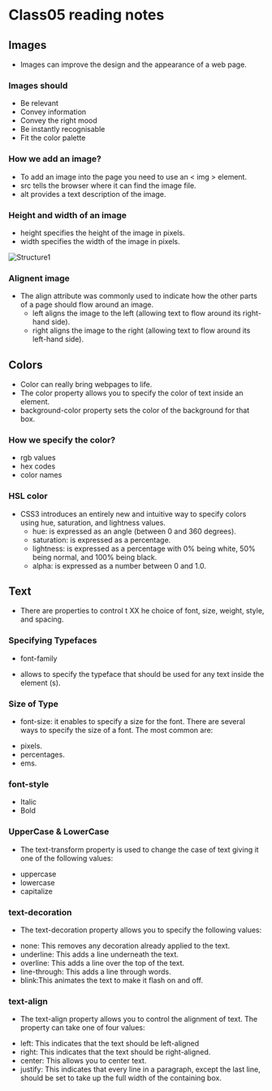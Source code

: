 # Class05 reading notes #

## Images ## 
 - Images can improve the design and the appearance of a web page.

### Images should ### 
 - Be relevant
 - Convey information
 - Convey the right mood
 - Be instantly recognisable
 - Fit the color palette
 
### How we add an image? ###
- To add an image into the page you need to use an < img > element.
- src tells the browser where it can find the image file.
- alt provides a text description of the image.

### Height and width of an image ###
- height  specifies the height of the image in pixels.
- width  specifies the width of the image in pixels.

![Structure1](https://www.tutorialspoint.com/assets/questions/media/2929/html_attribute.jpg)

### Alignent image ###
- The align attribute was commonly used to indicate how the other parts of a page should flow around an image.
  * left  aligns the image to the left (allowing text to flow around its right-hand side).
  * right aligns the image to the right (allowing text to flow around its left-hand side).
  
## Colors ## 
- Color can really bring webpages to life.
- The color property allows you to specify the color of text inside an element.
- background-color property sets the color of the background for that box.

### How we specify the color? ###
- rgb values
- hex codes
- color names

### HSL color ###
- CSS3 introduces an entirely new and intuitive way to specify colors using hue, saturation, and lightness values.
  * hue: is expressed as an angle (between 0 and 360 degrees).
  * saturation: is expressed as a percentage.
  * lightness: is expressed as a percentage with 0% being white, 50% being normal, and 100% being black.
  * alpha: is expressed as a number between 0 and 1.0.
  
## Text ##
- There are properties to control t XX he choice of font, size, weight, style, and spacing.

### Specifying Typefaces ###
- font-family
 * allows to specify the typeface that should be used for any text inside the element (s).

### Size of Type ###
- font-size: it enables to specify a size for the font. There are several ways to specify the size of a font. The most common are:
 * pixels.
 * percentages.
 * ems.
 
### font-style ### 
- Italic
- Bold
 
### UpperCase & LowerCase ###
- The text-transform property is used to change the case of text giving it one of the following values:
 * uppercase
 * lowercase
 * capitalize
 
### text-decoration ###
- The text-decoration property allows you to specify the following values:
 * none: This removes any decoration already applied to the text.
 * underline: This adds a line underneath the text.
 * overline: This adds a line over the top of the text.
 * line-through: This adds a line through words.
 * blink:This animates the text to make it flash on and off.
 
### text-align ###
- The text-align property allows you to control the alignment of text. The property can take one of four values:
 * left: This indicates that the text should be left-aligned
 * right: This indicates that the text should be right-aligned.
 * center: This allows you to center text.
 * justify: This indicates that every line in a paragraph, except the last line, should be set to take up the full width of the containing box.






